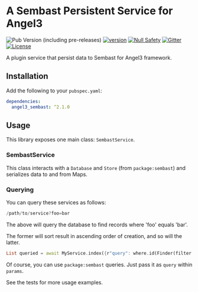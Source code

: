# A Sembast Persistent Service for Angel3

![Pub Version (including pre-releases)](https://img.shields.io/pub/v/angel3_sembast?include_prereleases)
[![version](https://img.shields.io/badge/pub-v2.0.1-brightgreen)](https://pub.dartlang.org/packages/angel3_sembast)
[![Null Safety](https://img.shields.io/badge/null-safety-brightgreen)](https://dart.dev/null-safety)
[![Gitter](https://img.shields.io/gitter/room/angel_dart/discussion)](https://gitter.im/angel_dart/discussion)
[![License](https://img.shields.io/github/license/dukefirehawk/angel)](https://github.com/dukefirehawk/angel/tree/master/packages/sembast/LICENSE)

A plugin service that persist data to Sembast for Angel3 framework.

## Installation

Add the following to your `pubspec.yaml`:

```yaml
dependencies:
  angel3_sembast: ^2.1.0
```

## Usage

This library exposes one main class: `SembastService`.

### SembastService

This class interacts with a `Database` and `Store` (from `package:sembast`) and serializes data to and from Maps.

### Querying

You can query these services as follows:

```dart
/path/to/service?foo=bar
```

The above will query the database to find records where 'foo' equals 'bar'.

The former will sort result in ascending order of creation, and so will the latter.

```dart
List queried = await MyService.index({r"query": where.id(Finder(filter: Filter(...))));
```

Of course, you can use `package:sembast` queries. Just pass it as `query` within `params`.

See the tests for more usage examples.
